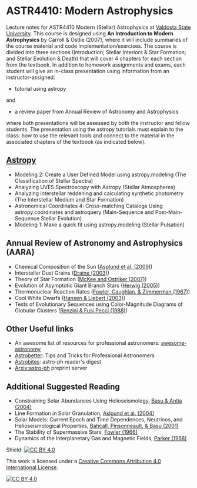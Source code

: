 # ASTR4410: Modern Astrophysics 
Lecture notes for ASTR4410 Modern (Stellar) Astrophysics at [Valdosta State University](https://www.valdosta.edu/phy/).  This course is designed using **An Introduction to Modern Astrophysics** by Carroll & Ostlie (2007), where it will include summaries of the course material and code implementation/exercises.  The course is divided into three sections (Introduction; Stellar Interiors & Star Formation; and Stellar Evolution & Death) that will cover 4 chapters for each section from the textbook.  In addition to homework assignments and exams, each student will give an in-class presentation using information from an instructor-assigned:

- tutorial using astropy

and

- a review paper from Annual Review of Astronomy and Astrophysics

where both presentations will be assessed by both the instructor and fellow students.  The presentation using the astropy tutorials must explain to the class: how to use the relevant tools and connect to the material in the associated chapters of the textbook (as indicated below).

## [Astropy](https://learn.astropy.org/) 
- Modeling 2: Create a User Defined Model using astropy.modeling (The Classification of Stellar Spectra)
- Analyzing UVES Spectroscopy with Astropy (Stellar Atmospheres)
- Analyzing interstellar reddening and calculating synthetic photometry (The Interstellar Medium and Star Formation)
- Astronomical Coordinates 4: Cross-matching Catalogs Using astropy.coordinates and astroquery (Main-Sequence and Post-Main-Sequence Stellar Evolution)
- Modeling 1: Make a quick fit using astropy.modeling (Stellar Pulsation)

## Annual Review of Astronomy and Astrophysics (AARA)
- Chemical Composition of the Sun ([Asplund et al. (2009)](https://ui.adsabs.harvard.edu/abs/2009ARA%26A..47..481A/abstract))
- Interstellar Dust Grains ([Draine (2003)](https://ui.adsabs.harvard.edu/abs/2003ARA%26A..41..241D/abstract))
- Theory of Star Formation ([McKee and Ostriker (2007)](https://ui.adsabs.harvard.edu/abs/2007ARA%26A..45..565M/abstract))
- Evolution of Asymptotic Giant Branch Stars ([Herwig (2005)](https://ui.adsabs.harvard.edu/abs/2005ARA%26A..43..435H/abstract))
- Thermonuclear Reaction Rates ([Fowler, Caughlan, & Zimmerman (1967)](https://ui.adsabs.harvard.edu/abs/1967ARA%26A...5..525F/abstract))
- Cool White Dwarfs ([Hansen & Liebert (2003)](https://ui.adsabs.harvard.edu/abs/2003ARA%26A..41..465H/abstract))
- Tests of Evolutionary Sequences using Color-Magnitude Diagrams of Globular Clusters ([Renzini & Fusi Pecci (1988)](https://ui.adsabs.harvard.edu/abs/1988ARA%26A..26..199R/abstract))

## Other Useful links
- An awesome list of resources for professional astronomers: [awesome-astronomy](https://github.com/jonathansick/awesome-astronomy)
- [Astrobetter](https://www.astrobetter.com/): Tips and Tricks for Professional Astronomers 
- [Astrobites](https://astrobites.org/): astro-ph reader's digest 
- [Arxiv:astro-ph](https://arxiv.org/archive/astro-ph) preprint server 

## Additional Suggested Reading
- Constraining Solar Abundances Using Helioseismology,  [Basu & Antia (2004)](https://ui.adsabs.harvard.edu/abs/2004ApJ...606L..85B/abstract)
- Line Formation in Solar Granulation, [Aslpund et al. (2004)](https://ui.adsabs.harvard.edu/abs/2004A%26A...417..751A/abstract)
- Solar Models: Current Epoch and Time Dependences, Neutrinos, and Helioseismological Properties, [Bahcall, Pinsonneault, & Basu (2001)](https://ui.adsabs.harvard.edu/abs/2001ApJ...555..990B/abstract)
- The Stability of Supermassive Stars, [Fowler (1966)](https://ui.adsabs.harvard.edu/abs/1966ApJ...144..180F/abstract)
- Dynamics of the Interplanetary Gas and Magnetic Fields, [Parker (1958)](https://ui.adsabs.harvard.edu/abs/1958ApJ...128..664P/abstract)

Shield: [![CC BY 4.0][cc-by-shield]][cc-by]

This work is licensed under a
[Creative Commons Attribution 4.0 International License][cc-by].

[![CC BY 4.0][cc-by-image]][cc-by]

[cc-by]: http://creativecommons.org/licenses/by/4.0/
[cc-by-image]: https://i.creativecommons.org/l/by/4.0/88x31.png
[cc-by-shield]: https://img.shields.io/badge/License-CC%20BY%204.0-lightgrey.svg